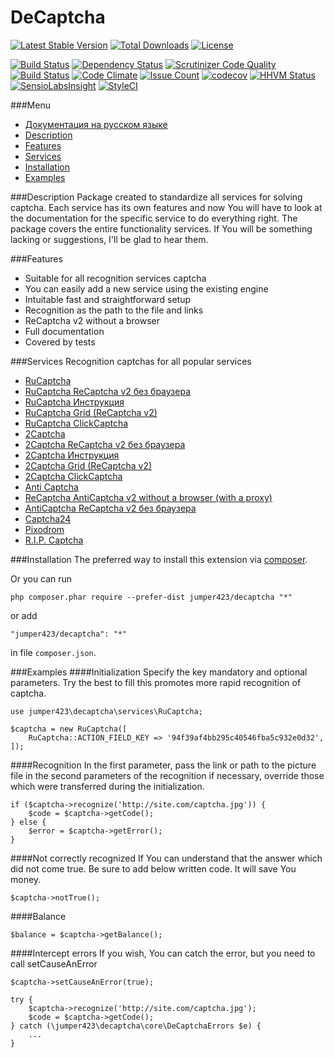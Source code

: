 DeCaptcha
================
[![Latest Stable Version](https://poser.pugx.org/jumper423/decaptcha/v/stable)](https://packagist.org/packages/jumper423/decaptcha)
[![Total Downloads](https://poser.pugx.org/jumper423/decaptcha/downloads)](https://packagist.org/packages/jumper423/decaptcha)
[![License](https://poser.pugx.org/jumper423/decaptcha/license)](https://packagist.org/packages/jumper423/decaptcha)

[![Build Status](https://travis-ci.org/jumper423/decaptcha.svg?branch=master)](https://travis-ci.org/jumper423/decaptcha)
[![Dependency Status](https://www.versioneye.com/user/projects/5849f365a662a5004c110a29/badge.svg?style=flat-square)](https://www.versioneye.com/user/projects/5849f365a662a5004c110a29)
[![Scrutinizer Code Quality](https://scrutinizer-ci.com/g/jumper423/decaptcha/badges/quality-score.png?b=master)](https://scrutinizer-ci.com/g/jumper423/decaptcha/?branch=master)
[![Build Status](https://scrutinizer-ci.com/g/jumper423/decaptcha/badges/build.png?b=master)](https://scrutinizer-ci.com/g/jumper423/decaptcha/build-status/master)
[![Code Climate](https://codeclimate.com/github/jumper423/decaptcha/badges/gpa.svg)](https://codeclimate.com/github/jumper423/decaptcha)
[![Issue Count](https://codeclimate.com/github/jumper423/decaptcha/badges/issue_count.svg)](https://codeclimate.com/github/jumper423/decaptcha)
[![codecov](https://codecov.io/gh/jumper423/decaptcha/branch/master/graph/badge.svg)](https://codecov.io/gh/jumper423/decaptcha)
[![HHVM Status](http://hhvm.h4cc.de/badge/jumper423/decaptcha.svg)](http://hhvm.h4cc.de/package/jumper423/decaptcha)
[![SensioLabsInsight](https://insight.sensiolabs.com/projects/d485629c-1830-440d-82ab-a567bfa5ddc5/mini.png)](https://insight.sensiolabs.com/projects/d485629c-1830-440d-82ab-a567bfa5ddc5)
[![StyleCI](https://styleci.io/repos/75013766/shield?branch=master)](https://styleci.io/repos/75013766)

###Menu
+ [Документация на русском языке](../master/docs/README-ru.md)
+ [Description](#Description)
+ [Features](#Features)
+ [Services](#Services)
+ [Installation](#Installation)
+ [Examples](#Examples)


###Description
Package created to standardize all services for solving captcha.
            Each service has its own features and now You will have to look at the documentation for the specific service to do everything right. 
            The package covers the entire functionality services. If You will be something lacking or suggestions, I'll be glad to hear them.

###Features
+ Suitable for all recognition services captcha
+ You can easily add a new service using the existing engine
+ Intuitable fast and straightforward setup
+ Recognition as the path to the file and links
+ ReCaptcha v2 without a browser
+ Full documentation
+ Covered by tests

###Services
Recognition captchas for all popular services

+ [RuCaptcha](../master/docs/RuCaptcha-en.md)
+ [RuCaptcha ReCaptcha v2 без браузера](../master/docs/RuCaptchaReCaptcha-en.md)
+ [RuCaptcha Инструкция](../master/docs/RuCaptchaInstruction-en.md)
+ [RuCaptcha Grid (ReCaptcha v2)](../master/docs/RuCaptchaGrid-en.md)
+ [RuCaptcha ClickCaptcha](../master/docs/RuCaptchaClick-en.md)
+ [2Captcha](../master/docs/TwoCaptcha-en.md)
+ [2Captcha ReCaptcha v2 без браузера](../master/docs/TwoCaptchaReCaptcha-en.md)
+ [2Captcha Инструкция](../master/docs/TwoCaptchaInstruction-en.md)
+ [2Captcha Grid (ReCaptcha v2)](../master/docs/TwoCaptchaGrid-en.md)
+ [2Captcha ClickCaptcha](../master/docs/TwoCaptchaClick-en.md)
+ [Anti Captcha](../master/docs/Anticaptcha-en.md)
+ [ReCaptcha AntiCaptcha v2 without a browser (with a proxy)](../master/docs/AnticaptchaReCaptcha-en.md)
+ [AntiCaptcha ReCaptcha v2 без браузера](../master/docs/AnticaptchaReCaptchaProxeless-en.md)
+ [Captcha24](../master/docs/Captcha24-en.md)
+ [Pixodrom](../master/docs/Pixodrom-en.md)
+ [R.I.P. Captcha ](../master/docs/Ripcaptcha-en.md)


###Installation
The preferred way to install this extension via [composer](http://getcomposer.org/download/).

Or you can run
```
php composer.phar require --prefer-dist jumper423/decaptcha "*"
```
or add
```
"jumper423/decaptcha": "*"
```
in file `composer.json`.


###Examples
####Initialization
Specify the key mandatory and optional parameters. Try the best to fill this promotes more rapid recognition of captcha.
```
use jumper423\decaptcha\services\RuCaptcha;

$captcha = new RuCaptcha([
    RuCaptcha::ACTION_FIELD_KEY => '94f39af4bb295c40546fba5c932e0d32',
]);
```
####Recognition
In the first parameter, pass the link or path to the picture file in the second parameters of the recognition if necessary, override those which were transferred during the initialization.
```
if ($captcha->recognize('http://site.com/captcha.jpg')) {
    $code = $captcha->getCode();
} else {
    $error = $captcha->getError();
}
```
####Not correctly recognized
If You can understand that the answer which did not come true. Be sure to add below written code. It will save You money.
```
$captcha->notTrue();
```
####Balance
```
$balance = $captcha->getBalance();
```
####Intercept errors
If you wish, You can catch the error, but you need to call setCauseAnError
```
$captcha->setCauseAnError(true);

try {
    $captcha->recognize('http://site.com/captcha.jpg');
    $code = $captcha->getCode();
} catch (\jumper423\decaptcha\core\DeCaptchaErrors $e) {
    ...
}
```


